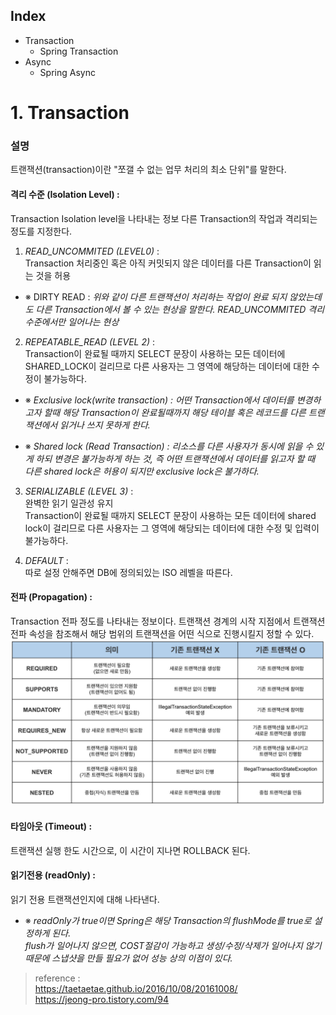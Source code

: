 ## Index  
  - Transaction
      - Spring Transaction  
  - Async  
      - Spring Async  

# 1. Transaction
### 설명
트랜잭션(transaction)이란 "쪼갤 수 없는 업무 처리의 최소 단위"를 말한다.

#### 격리 수준 (Isolation Level) :
Transaction Isolation level을 나타내는 정보 다른 Transaction의 작업과 격리되는 정도를 지정한다.

1) *READ_UNCOMMITED (LEVEL0)* :  
Transaction 처리중인 혹은 아직 커밋되지 않은 데이터를 다른 Transaction이 읽는 것을 허용  

- ※  DIRTY READ : *위와 같이 다른 트랜잭션이 처리하는 작업이 완료 되지 않았는데도 다른 Transaction에서 볼 수 있는 현상을 말한다. READ_UNCOMMITED 격리 수준에서만 일어나는 현상*


2) *REPEATABLE_READ (LEVEL 2)* :  
Transaction이 완료될 때까지 SELECT 문장이 사용하는 모든 데이터에 SHARED_LOCK이 걸리므로 다른 사용자는 그 영역에 해당하는 데이터에 대한 수정이 불가능하다.  

- ※ *Exclusive lock(write transaction) : 어떤 Transaction에서 데이터를 변경하고자 할때 해당 Transaction이 완료될때까지 해당 테이블 혹은 레코드를 다른 트랜잭션에서 읽거나 쓰지 못하게 한다.*

- ※ *Shared lock (Read Transaction) : 리소스를 다른 사용자가 동시에 읽을 수 있게 하되 변경은 불가능하게 하는 것, 												즉 어떤 트랜잭션에서 데이터를 읽고자 할 때 다른 shared lock은 허용이 되지만 exclusive lock은 불가하다.*  

3) *SERIALIZABLE (LEVEL 3)* :  
완벽한 읽기 일관성 유지  
Transaction이 완료될 때까지 SELECT 문장이 사용하는 모든 데이터에 shared lock이 걸리므로 다른 사용자는 그 영역에 해당되는 데이터에 대한 수정 및 입력이 불가능하다.  

3) *DEFAULT* :  
따로 설정 안해주면 DB에 정의되있는 ISO 레벨을 따른다.  
  
  
#### 전파 (Propagation) : 
Transaction 전파 정도를 나타내는 정보이다. 트랜잭션 경계의 시작 지점에서 트랜잭션 전파 속성을 참조해서 해당 범위의 트랜잭션을 어떤 식으로 진행시킬지 정할 수 있다.  
<img src="img/propagation_1.png" alt="propagation" border="0">

#### 타임아웃 (Timeout) :  
트랜잭션 실행 한도 시간으로, 이 시간이 지나면 ROLLBACK 된다.

#### 읽기전용 (readOnly) :  
읽기 전용 트랜잭션인지에 대해 나타낸다.  
- ※ *readOnly가 true이면 Spring은 해당 Transaction의 flushMode를 true로 설정하게 된다.  
flush가 일어나지 않으면, COST절감이 가능하고 생성/수정/삭제가 일어나지 않기 때문에 스냅샷을 만들 필요가 없어 성능 상의 이점이 있다.*  

> reference :  
https://taetaetae.github.io/2016/10/08/20161008/  
https://jeong-pro.tistory.com/94
